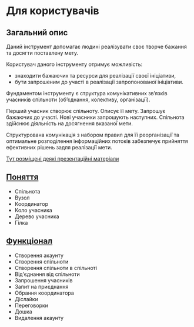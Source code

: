 # Для користувачів

## Загальний опис

Даний інструмент допомагає людині реалізувати своє творче бажання та досягти поставлену мету.

Користувач даного інструменту отримує можливість:

- знаходити бажаючих та ресурси для реалізації своєї ініціативи,
- бути запрошеним до участі в реалізації запропонованої ініціативи.

Фундаментом інструменту є структура комунікативних зв’язків учасників спільноти (об’єднання, колективу, організації).

Перший учасник створює спільноту. Описує її мету. Запрошує бажаючих до участі. Нові учасники запрошують наступних. Спільнота здійснює діяльність на досягнення вказаної мети.

Структурована комунікація з набором правил для її реорганізації та оптимальне розподілення інформаційних потоків забезпечує прийняття ефективних рішень задля реалізації мети.

[Тут розміщені деякі презентаційні матеріали](https://github.com/mykhailo-vaskivnyuk/u-n-w-back/tree/feat/presentation/docs/presentation)

## [Поняття](concepts.md)

- Спільнота
- Вузол
- Координатор
- Коло учасника
- Дерево учасника
- Гілка

## [Функціонал](features.md)

- Створення акаунту
- Створення спільноти
- Створення спільноти в спільноті
- Від'єднання від спільноти
- Запрошення учасників
- Запит на приєднання
- Обрання координатора
- Діслайки
- Переговорки
- Дошка
- Видалення акаунту
